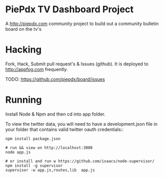 PiePdx TV Dashboard Project
============================

A http://piepdx.com community project to build out a community bulletin board on the tv's  



Hacking
====================

Fork, Hack, Submit pull request's & Issues (github).   It is deployed to http://appfog.com frequently.


TODO:   https://github.com/piepdx/board/issues


Running
======================

Install Node & Npm  and then cd into app folder.   

To view the twitter data, you will need to have a development.json file in your folder that
contains valid twitter oauth credentials::
	
	npm install package.json

	# run && view on http://localhost:3000
	node app.js   

	# or install and run w https://github.com/isaacs/node-supervisor/
	npm install -g supervisor
	supervisor -w app.js,routes,lib  app.js


